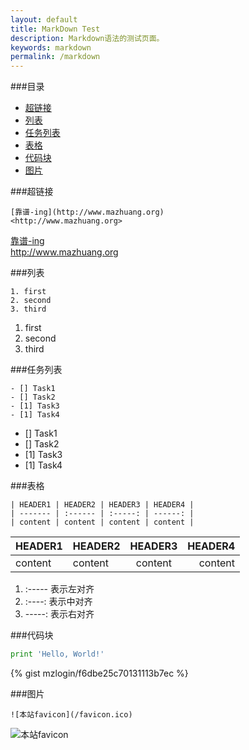 ```yaml
---
layout: default
title: MarkDown Test
description: Markdown语法的测试页面。
keywords: markdown
permalink: /markdown
---
```


###目录
* [超链接](#超链接)  
* [列表](#列表)  
* [任务列表](#任务列表)
* [表格](#表格)  
* [代码块](#代码块)
* [图片](#图片)

###超链接
```
[靠谱-ing](http://www.mazhuang.org)
<http://www.mazhuang.org>
```
[靠谱-ing](http://www.mazhuang.org)  
<http://www.mazhuang.org>

###列表
```
1. first
2. second
3. third
```
1. first  
2. second  
3. third  

###任务列表
```
- [] Task1
- [] Task2
- [1] Task3
- [1] Task4
```
- [] Task1  
- [] Task2  
- [1] Task3  
- [1] Task4  


###表格
```
| HEADER1 | HEADER2 | HEADER3 | HEADER4 |
| ------- | :------ | :-----: | ------: |
| content | content | content | content |

```
| HEADER1 | HEADER2 | HEADER3 | HEADER4 |
| ------- | :------ | :-----: | ------: |
| content | content | content | content |

1. :----- 表示左对齐
2. :----: 表示中对齐
3. -----: 表示右对齐

###代码块

```python
print 'Hello, World!'
```

{% gist mzlogin/f6dbe25c70131113b7ec %}

###图片
```
![本站favicon](/favicon.ico)
```

![本站favicon](/favicon.ico)

